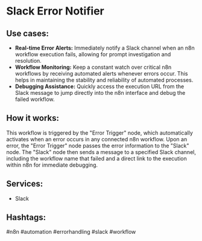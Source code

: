 # Slack Error Notifier

## Use cases:

- **Real-time Error Alerts:** Immediately notify a Slack channel when an n8n workflow execution fails, allowing for prompt investigation and resolution.
- **Workflow Monitoring:** Keep a constant watch over critical n8n workflows by receiving automated alerts whenever errors occur. This helps in maintaining the stability and reliability of automated processes.
- **Debugging Assistance:** Quickly access the execution URL from the Slack message to jump directly into the n8n interface and debug the failed workflow.

## How it works:

This workflow is triggered by the "Error Trigger" node, which automatically activates when an error occurs in any connected n8n workflow. Upon an error, the "Error Trigger" node passes the error information to the "Slack" node. The "Slack" node then sends a message to a specified Slack channel, including the workflow name that failed and a direct link to the execution within n8n for immediate debugging.

## Services:

- Slack

## Hashtags:

#n8n #automation #errorhandling #slack #workflow
